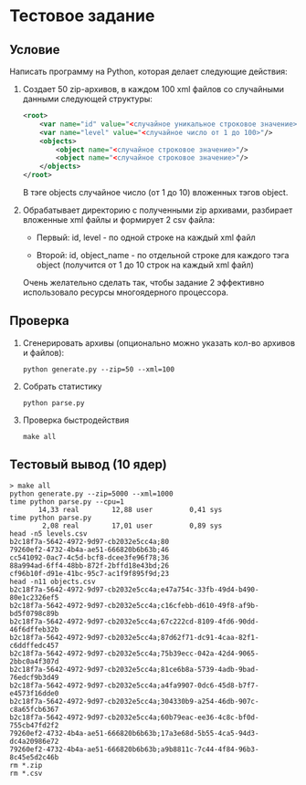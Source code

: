 # Тестовое задание

## Условие

Написать программу на Python, которая делает следующие действия:

1. Создает 50 zip-архивов, в каждом 100 xml файлов со случайными данными следующей структуры:

    ```xml
    <root>
        <var name="id" value="<случайное уникальное строковое значение>"/>
        <var name="level" value="<случайное число от 1 до 100>"/>
        <objects>
            <object name="<случайное строковое значение>"/>
            <object name="<случайное строковое значение>"/>
        </objects>
    </root>
    ```

    В тэге objects случайное число (от 1 до 10) вложенных тэгов object.

2. Обрабатывает директорию с полученными zip архивами,  разбирает вложенные xml файлы и формирует 2 csv файла:

    - Первый: id, level - по одной строке на каждый xml файл
    
    - Второй: id, object_name - по отдельной строке для каждого тэга object (получится от 1 до 10 строк на каждый xml файл)

    Очень желательно сделать так, чтобы задание 2 эффективно использовало ресурсы многоядерного процессора.

## Проверка

1. Сгенерировать архивы (опционально можно указать кол-во архивов и файлов):
   ```
   python generate.py --zip=50 --xml=100
   ```
2. Собрать статистику
   ```
   python parse.py
   ```
3. Проверка быстродействия

   ```
   make all
   ```

## Тестовый вывод (10 ядер)

```
> make all
python generate.py --zip=5000 --xml=1000
time python parse.py --cpu=1
       14,33 real        12,88 user         0,41 sys
time python parse.py
        2,08 real        17,01 user         0,89 sys
head -n5 levels.csv
b2c18f7a-5642-4972-9d97-cb2032e5cc4a;80
79260ef2-4732-4b4a-ae51-666820b6b63b;46
cc541092-0ac7-4c5d-bcf8-dcee3fe96f78;36
88a994ad-6ff4-48bb-872f-2bffd18e43bd;26
cf96b10f-d91e-41bc-95c7-ac1f9f895f9d;23
head -n11 objects.csv
b2c18f7a-5642-4972-9d97-cb2032e5cc4a;e47a754c-33fb-49d4-b490-80e1c2326ef5
b2c18f7a-5642-4972-9d97-cb2032e5cc4a;c16cfebb-d610-49f8-af9b-bd5f0798c89b
b2c18f7a-5642-4972-9d97-cb2032e5cc4a;67c222cd-8109-4fd6-90dd-46f6dffeb32b
b2c18f7a-5642-4972-9d97-cb2032e5cc4a;87d62f71-dc91-4caa-82f1-c6ddffedc457
b2c18f7a-5642-4972-9d97-cb2032e5cc4a;75b39ecc-042a-42d4-9065-2bbc0a4f307d
b2c18f7a-5642-4972-9d97-cb2032e5cc4a;81ce6b8a-5739-4adb-9bad-76edcf9b3d49
b2c18f7a-5642-4972-9d97-cb2032e5cc4a;a4fa9907-0dc6-45d8-b7f7-e4573f16dde0
b2c18f7a-5642-4972-9d97-cb2032e5cc4a;304330b9-a254-46db-907c-c8a65fcb6367
b2c18f7a-5642-4972-9d97-cb2032e5cc4a;60b79eac-ee36-4c8c-bf0d-755cb47fd2f2
79260ef2-4732-4b4a-ae51-666820b6b63b;17a3e68d-5b55-4ca5-94d3-dc4a20986e72
79260ef2-4732-4b4a-ae51-666820b6b63b;a9b8811c-7c44-4f84-96b3-8c45e5d2c46b
rm *.zip
rm *.csv
```